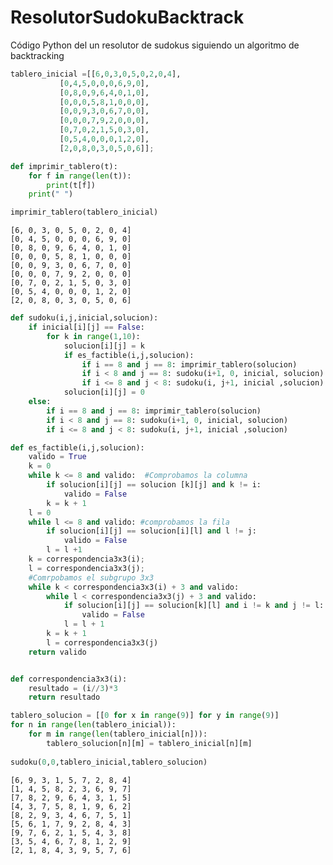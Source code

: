 # ResolutorSudokuBacktrack
Código Python del un resolutor de sudokus siguiendo un algoritmo de backtracking 


```python
tablero_inicial =[[6,0,3,0,5,0,2,0,4],
           [0,4,5,0,0,0,6,9,0],
           [0,8,0,9,6,4,0,1,0],
           [0,0,0,5,8,1,0,0,0],      
           [0,0,9,3,0,6,7,0,0],
           [0,0,0,7,9,2,0,0,0],
           [0,7,0,2,1,5,0,3,0],
           [0,5,4,0,0,0,1,2,0],
           [2,0,8,0,3,0,5,0,6]];


```


```python
def imprimir_tablero(t):
    for f in range(len(t)):
        print(t[f])
    print(" ")    
```


```python
imprimir_tablero(tablero_inicial)
```

    [6, 0, 3, 0, 5, 0, 2, 0, 4]
    [0, 4, 5, 0, 0, 0, 6, 9, 0]
    [0, 8, 0, 9, 6, 4, 0, 1, 0]
    [0, 0, 0, 5, 8, 1, 0, 0, 0]
    [0, 0, 9, 3, 0, 6, 7, 0, 0]
    [0, 0, 0, 7, 9, 2, 0, 0, 0]
    [0, 7, 0, 2, 1, 5, 0, 3, 0]
    [0, 5, 4, 0, 0, 0, 1, 2, 0]
    [2, 0, 8, 0, 3, 0, 5, 0, 6]
     
    


```python
def sudoku(i,j,inicial,solucion):
    if inicial[i][j] == False:
        for k in range(1,10):
            solucion[i][j] = k
            if es_factible(i,j,solucion):
                if i == 8 and j == 8: imprimir_tablero(solucion)
                if i < 8 and j == 8: sudoku(i+1, 0, inicial, solucion)
                if i <= 8 and j < 8: sudoku(i, j+1, inicial ,solucion)
            solucion[i][j] = 0
    else:
        if i == 8 and j == 8: imprimir_tablero(solucion)
        if i < 8 and j == 8: sudoku(i+1, 0, inicial, solucion)
        if i <= 8 and j < 8: sudoku(i, j+1, inicial ,solucion)
```


```python
def es_factible(i,j,solucion):
    valido = True
    k = 0
    while k <= 8 and valido:  #Comprobamos la columna
        if solucion[i][j] == solucion [k][j] and k != i:
            valido = False
        k = k + 1
    l = 0
    while l <= 8 and valido: #comprobamos la fila
        if solucion[i][j] == solucion[i][l] and l != j:
            valido = False
        l = l +1
    k = correspondencia3x3(i);
    l = correspondencia3x3(j);
    #Comrpobamos el subgrupo 3x3
    while k < correspondencia3x3(i) + 3 and valido:
        while l < correspondencia3x3(j) + 3 and valido:
            if solucion[i][j] == solucion[k][l] and i != k and j != l:
                valido = False
            l = l + 1
        k = k + 1
        l = correspondencia3x3(j)
    return valido    
```


```python

def correspondencia3x3(i):
    resultado = (i//3)*3
    return resultado    
```


```python
tablero_solucion = [[0 for x in range(9)] for y in range(9)] 
for n in range(len(tablero_inicial)):
    for m in range(len(tablero_inicial[n])):
        tablero_solucion[n][m] = tablero_inicial[n][m]
        
sudoku(0,0,tablero_inicial,tablero_solucion)

```

    [6, 9, 3, 1, 5, 7, 2, 8, 4]
    [1, 4, 5, 8, 2, 3, 6, 9, 7]
    [7, 8, 2, 9, 6, 4, 3, 1, 5]
    [4, 3, 7, 5, 8, 1, 9, 6, 2]
    [8, 2, 9, 3, 4, 6, 7, 5, 1]
    [5, 6, 1, 7, 9, 2, 8, 4, 3]
    [9, 7, 6, 2, 1, 5, 4, 3, 8]
    [3, 5, 4, 6, 7, 8, 1, 2, 9]
    [2, 1, 8, 4, 3, 9, 5, 7, 6]
     
    
